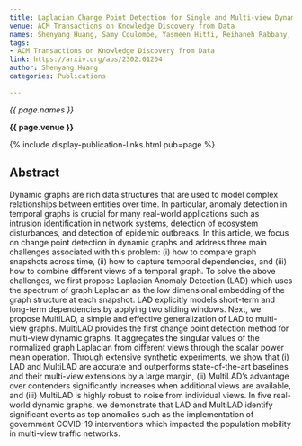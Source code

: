 ```yaml
---
title: Laplacian Change Point Detection for Single and Multi-view Dynamic Graphs
venue: ACM Transactions on Knowledge Discovery from Data
names: Shenyang Huang, Samy Coulombe, Yasmeen Hitti, Reihaneh Rabbany, Guillaume Rabusseau
tags:
- ACM Transactions on Knowledge Discovery from Data
link: https://arxiv.org/abs/2302.01204
author: Shenyang Huang
categories: Publications

---
```


*{{ page.names }}*

**{{ page.venue }}**

{% include display-publication-links.html pub=page %}

## Abstract

Dynamic graphs are rich data structures that are used to model complex relationships between entities over time. In particular, anomaly detection in temporal graphs is crucial for many real-world applications such as intrusion identification in network systems, detection of ecosystem disturbances, and detection of epidemic outbreaks. In this article, we focus on change point detection in dynamic graphs and address three main challenges associated with this problem: (i) how to compare graph snapshots across time, (ii) how to capture temporal dependencies, and (iii) how to combine different views of a temporal graph. To solve the above challenges, we first propose Laplacian Anomaly Detection (LAD) which uses the spectrum of graph Laplacian as the low dimensional embedding of the graph structure at each snapshot. LAD explicitly models short-term and long-term dependencies by applying two sliding windows. Next, we propose MultiLAD, a simple and effective generalization of LAD to multi-view graphs. MultiLAD provides the first change point detection method for multi-view dynamic graphs. It aggregates the singular values of the normalized graph Laplacian from different views through the scalar power mean operation. Through extensive synthetic experiments, we show that (i) LAD and MultiLAD are accurate and outperforms state-of-the-art baselines and their multi-view extensions by a large margin, (ii) MultiLAD’s advantage over contenders significantly increases when additional views are available, and (iii) MultiLAD is highly robust to noise from individual views. In five real-world dynamic graphs, we demonstrate that LAD and MultiLAD identify significant events as top anomalies such as the implementation of government COVID-19 interventions which impacted the population mobility in multi-view traffic networks.